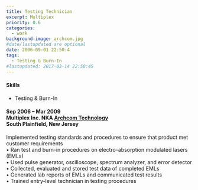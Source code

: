 ```yaml
---
title: Testing Technician
excerpt: Multiplex
priority: 0.6
categories:
  - work
background-image: archcom.jpg
#date/lastupdated are optional
date: 2006-09-01 22:50:4
tags:
  - Testing & Burn-In
#lastupdated: 2017-03-14 22:50:45
---
```


<h4>Skills</h4>
<ul class="techlist">
<li><span class="tech">Testing &  Burn-In</span></li>
</ul>

<h4>Sep 2006 – Mar 2009<br>
Multiplex Inc. NKA <a href = "http://www.archcomtech.com/" target="_blank">Archcom Technology</a><br>
South Plainfield, New Jersey</h4>

Implemented testing standards and procedures to ensure that product met customer requirements<br>
•	Ran test and burn-in procedures on electro-absorption modulated lasers (EMLs)<br>
•	Used pulse generator, oscilloscope, spectrum analyzer, and error detector<br>
•	Collected, evaluated and stored test data of completed EMLs<br>
•	Generated lab reports of EMLs and communicated test results<br>
•	Trained entry-level technician in testing procedures
